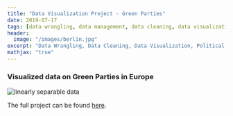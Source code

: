 ```yaml
---
title: "Data Visualization Project - Green Parties"
date: 2019-07-17
tags: [data wrangling, data management, data cleaning, data visualization, political data science]
header:
  image: "/images/berlin.jpg"
excerpt: "Data Wrangling, Data Cleaning, Data Visualization, Political Data Science"
mathjax: "true"
---
```


### Visualized data on Green Parties in Europe

<img src="{{ site.url }}{{ site.baseurl }}/images/greens.jpg" alt="linearly separable data">

The full project can be found [here](https://github.com/pegahbyte/data_visualization).

